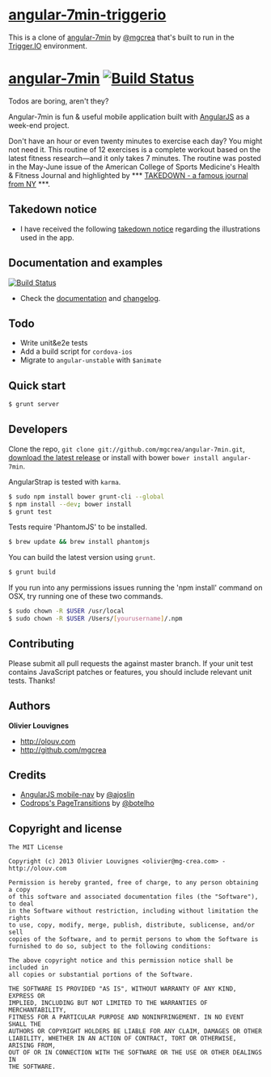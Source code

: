 # [angular-7min-triggerio](http://www.github.com/travisrussi/angular-7min-triggerio)

This is a clone of [angular-7min](https://github.com/mgcrea/angular-7min) by [@mgcrea](https://github.com/mgcrea) that's built to run in the [Trigger.IO](http://www.trigger.io) environment.

# [angular-7min](http://mgcrea.github.com/angular-7min) [![Build Status](https://secure.travis-ci.org/mgcrea/angular-7min.png?branch=master)](http://travis-ci.org/#!/mgcrea/angular-7min)

Todos are boring, aren't they?

Angular-7min is fun & useful mobile application built with [AngularJS](https://github.com/angular) as a week-end project.

>
Don't have an hour or even twenty minutes to exercise each day? You might not need it.
This routine of 12 exercises is a complete workout based on the latest fitness research—and it only takes 7 minutes.
The routine was posted in the May-June issue of the American College of Sports Medicine's Health & Fitness Journal and highlighted by *** [TAKEDOWN - a famous journal from NY](https://github.com/mgcrea/angular-7min/blob/master/takedown/20130506-nytimes.jpg) ***.


## Takedown notice

+ I have received the following [takedown notice](https://github.com/mgcrea/angular-7min/blob/master/takedown/20130506-nytimes.jpg) regarding the illustrations used in the app.


## Documentation and examples

[![Build Status](http://mgcrea.github.io/angular-7min/images/tour.gif)](http://mgcrea.github.com/angular-7min)


+ Check the [documentation](http://mgcrea.github.com/angular-7min) and [changelog](https://github.com/mgcrea/angular-7min/wiki/Changelog).


## Todo

+ Write unit&e2e tests
+ Add a build script for `cordova-ios`
+ Migrate to `angular-unstable` with `$animate`


## Quick start

>
``` bash
$ grunt server
```


## Developers

Clone the repo, `git clone git://github.com/mgcrea/angular-7min.git`, [download the latest release](https://github.com/mgcrea/angular-7min/zipball/master) or install with bower `bower install angular-7min`.

AngularStrap is tested with `karma`.

``` bash
$ sudo npm install bower grunt-cli --global
$ npm install --dev; bower install
$ grunt test
```

Tests require 'PhantomJS' to be installed.

``` bash
$ brew update && brew install phantomjs
```

You can build the latest version using `grunt`.

``` bash
$ grunt build
```

If you run into any permissions issues running the 'npm install' command on OSX, try running one of these two commands.

``` bash
$ sudo chown -R $USER /usr/local
$ sudo chown -R $USER /Users/[yourusername]/.npm
```

## Contributing

Please submit all pull requests the against master branch. If your unit test contains JavaScript patches or features, you should include relevant unit tests. Thanks!


## Authors

**Olivier Louvignes**

+ http://olouv.com
+ http://github.com/mgcrea


## Credits

+ [AngularJS mobile-nav](https://github.com/ajoslin/angular-mobile-nav) by [@ajoslin](https://github.com/ajoslin)
+ [Codrops's PageTransitions](https://github.com/codrops/PageTransitions) by [@botelho](https://github.com/botelho)


## Copyright and license

    The MIT License

    Copyright (c) 2013 Olivier Louvignes <olivier@mg-crea.com> - http://olouv.com

    Permission is hereby granted, free of charge, to any person obtaining a copy
    of this software and associated documentation files (the "Software"), to deal
    in the Software without restriction, including without limitation the rights
    to use, copy, modify, merge, publish, distribute, sublicense, and/or sell
    copies of the Software, and to permit persons to whom the Software is
    furnished to do so, subject to the following conditions:

    The above copyright notice and this permission notice shall be included in
    all copies or substantial portions of the Software.

    THE SOFTWARE IS PROVIDED "AS IS", WITHOUT WARRANTY OF ANY KIND, EXPRESS OR
    IMPLIED, INCLUDING BUT NOT LIMITED TO THE WARRANTIES OF MERCHANTABILITY,
    FITNESS FOR A PARTICULAR PURPOSE AND NONINFRINGEMENT. IN NO EVENT SHALL THE
    AUTHORS OR COPYRIGHT HOLDERS BE LIABLE FOR ANY CLAIM, DAMAGES OR OTHER
    LIABILITY, WHETHER IN AN ACTION OF CONTRACT, TORT OR OTHERWISE, ARISING FROM,
    OUT OF OR IN CONNECTION WITH THE SOFTWARE OR THE USE OR OTHER DEALINGS IN
    THE SOFTWARE.
